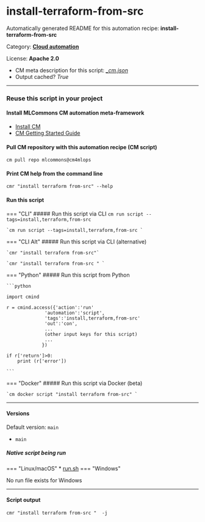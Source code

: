 # install-terraform-from-src
Automatically generated README for this automation recipe: **install-terraform-from-src**

Category: **[Cloud automation](..)**

License: **Apache 2.0**


* CM meta description for this script: *[_cm.json](https://github.com/mlcommons/cm4mlops/tree/main/script/install-terraform-from-src/_cm.json)*
* Output cached? *True*

---
### Reuse this script in your project

#### Install MLCommons CM automation meta-framework

* [Install CM](https://docs.mlcommons.org/ck/install)
* [CM Getting Started Guide](https://docs.mlcommons.org/ck/getting-started/)

#### Pull CM repository with this automation recipe (CM script)

```cm pull repo mlcommons@cm4mlops```

#### Print CM help from the command line

````cmr "install terraform from-src" --help````

#### Run this script

=== "CLI"
    ##### Run this script via CLI
    `cm run script --tags=install,terraform,from-src`

    `cm run script --tags=install,terraform,from-src `

=== "CLI Alt"
    ##### Run this script via CLI (alternative)

    `cmr "install terraform from-src"`

    `cmr "install terraform from-src " `


=== "Python"
    ##### Run this script from Python


    ```python

    import cmind

    r = cmind.access({'action':'run'
                  'automation':'script',
                  'tags':'install,terraform,from-src'
                  'out':'con',
                  ...
                  (other input keys for this script)
                  ...
                 })

    if r['return']>0:
        print (r['error'])

    ```


=== "Docker"
    ##### Run this script via Docker (beta)

    `cm docker script "install terraform from-src" `

___

#### Versions
Default version: `main`

* `main`

##### Native script being run
=== "Linux/macOS"
     * [run.sh](https://github.com/mlcommons/cm4mlops/tree/main/script/install-terraform-from-src/run.sh)
=== "Windows"

No run file exists for Windows
___
#### Script output
`cmr "install terraform from-src "  -j`